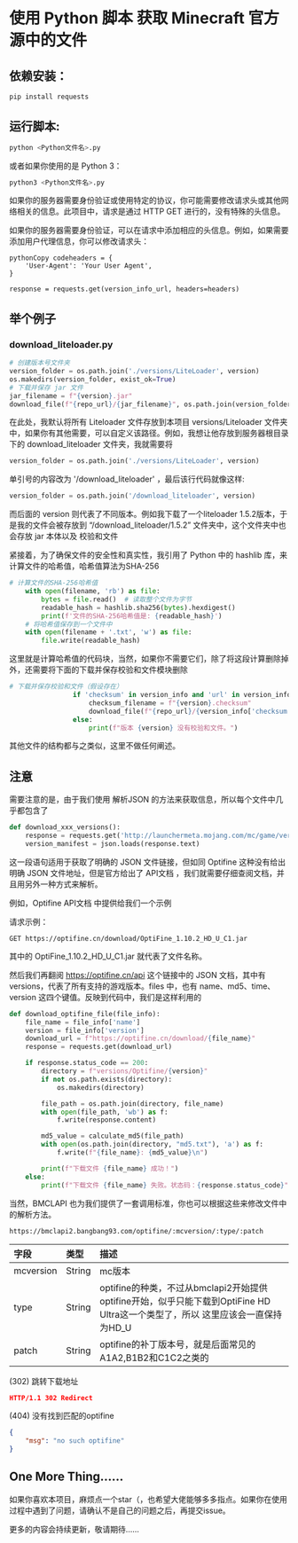 # 使用 Python 脚本 获取 Minecraft 官方源中的文件

## 依赖安装：

```Python
pip install requests
```

## 运行脚本:

```Python
python <Python文件名>.py
```

或者如果你使用的是 Python 3：

```Python
python3 <Python文件名>.py
```

如果你的服务器需要身份验证或使用特定的协议，你可能需要修改请求头或其他网络相关的信息。此项目中，请求是通过 HTTP GET 进行的，没有特殊的头信息。

如果你的服务器需要身份验证，可以在请求中添加相应的头信息。例如，如果需要添加用户代理信息，你可以修改请求头：

```
pythonCopy codeheaders = {
    'User-Agent': 'Your User Agent',
}

response = requests.get(version_info_url, headers=headers)
```

## 举个例子

### download_liteloader.py

```Python
# 创建版本号文件夹
version_folder = os.path.join('./versions/LiteLoader', version)
os.makedirs(version_folder, exist_ok=True)
# 下载并保存 jar 文件
jar_filename = f"{version}.jar"
download_file(f"{repo_url}/{jar_filename}", os.path.join(version_folder, jar_filename))
```

在此处，我默认将所有 Liteloader 文件存放到本项目 versions/Liteloader 文件夹中，如果你有其他需要，可以自定义该路径。例如，我想让他存放到服务器根目录下的 download_liteloader 文件夹，我就需要将

```python
version_folder = os.path.join('./versions/LiteLoader', version)
```

单引号的内容改为 '/download_liteloader' ，最后该行代码就像这样:

```python
version_folder = os.path.join('/download_liteloader', version)
```

而后面的 version 则代表了不同版本。例如我下载了一个liteloader 1.5.2版本，于是我的文件会被存放到 “/download_liteloader/1.5.2” 文件夹中，这个文件夹中也会存放 jar 本体以及 校验和文件

紧接着，为了确保文件的安全性和真实性，我引用了 Python 中的 hashlib 库，来计算文件的哈希值，哈希值算法为SHA-256

```python
# 计算文件的SHA-256哈希值
    with open(filename, 'rb') as file:
        bytes = file.read()  # 读取整个文件为字节
        readable_hash = hashlib.sha256(bytes).hexdigest()
        print(f'文件的SHA-256哈希值是: {readable_hash}')
    # 将哈希值保存到一个文件中
    with open(filename + '.txt', 'w') as file:
        file.write(readable_hash)
```

这里就是计算哈希值的代码块，当然，如果你不需要它们，除了将这段计算删除掉外，还需要将下面的下载并保存校验和文件模块删除

```python
# 下载并保存校验和文件（假设存在）
                if 'checksum' in version_info and 'url' in version_info['checksum']:
                    checksum_filename = f"{version}.checksum"
                    download_file(f"{repo_url}/{version_info['checksum']['url']}", os.path.join(version_folder, checksum_filename))
                else:
                    print(f"版本 {version} 没有校验和文件。")
```

其他文件的结构都与之类似，这里不做任何阐述。

## 注意

需要注意的是，由于我们使用 解析JSON 的方法来获取信息，所以每个文件中几乎都包含了

```python
def download_xxx_versions():
    response = requests.get('http://launchermeta.mojang.com/mc/game/version_manifest.json')
    version_manifest = json.loads(response.text)
```

这一段语句适用于获取了明确的 JSON 文件链接，但如同 Optifine 这种没有给出明确 JSON 文件地址，但是官方给出了 API文档 ，我们就需要仔细查阅文档，并且用另外一种方式来解析。

例如，Optifine API文档 中提供给我们一个示例

请求示例：

```http
GET https://optifine.cn/download/OptiFine_1.10.2_HD_U_C1.jar
```

其中的 OptiFine_1.10.2_HD_U_C1.jar 就代表了文件名称。

然后我们再翻阅 https://optifine.cn/api 这个链接中的 JSON 文档，其中有 versions，代表了所有支持的游戏版本。files 中，也有 name、md5、time、version 这四个键值。反映到代码中，我们是这样利用的

```python
def download_optifine_file(file_info):
    file_name = file_info['name']
    version = file_info['version']
    download_url = f"https://optifine.cn/download/{file_name}"
    response = requests.get(download_url)

    if response.status_code == 200:
        directory = f"versions/Optifine/{version}"
        if not os.path.exists(directory):
            os.makedirs(directory)

        file_path = os.path.join(directory, file_name)
        with open(file_path, 'wb') as f:
            f.write(response.content)

        md5_value = calculate_md5(file_path)
        with open(os.path.join(directory, "md5.txt"), 'a') as f:
            f.write(f"{file_name}: {md5_value}\n")

        print(f"下载文件 {file_name} 成功！")
    else:
        print(f"下载文件 {file_name} 失败。状态码：{response.status_code}")
```

当然，BMCLAPI 也为我们提供了一套调用标准，你也可以根据这些来修改文件中的解析方法。

```http
https://bmclapi2.bangbang93.com/optifine/:mcversion/:type/:patch
```

| 字段      | 类型   | 描述                                                         |
| :-------- | :----- | :----------------------------------------------------------- |
| mcversion | String | mc版本                                                       |
| type      | String | optifine的种类，不过从bmclapi2开始提供optifine开始，似乎只能下载到OptiFine HD Ultra这一个类型了，所以 这里应该会一直保持为HD_U |
| patch     | String | optifine的补丁版本号，就是后面常见的A1A2,B1B2和C1C2之类的    |

(302) 跳转下载地址

```json
HTTP/1.1 302 Redirect
```

(404) 没有找到匹配的optifine

```json
{
    "msg": "no such optifine"
}
```

## One More Thing……

如果你喜欢本项目，麻烦点一个star（，也希望大佬能够多多指点。如果你在使用过程中遇到了问题，请确认不是自己的问题之后，再提交issue。

更多的内容会持续更新，敬请期待……
